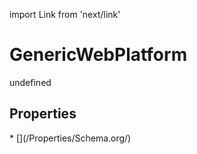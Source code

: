 import Link from 'next/link'
# GenericWebPlatform

undefined

## Properties

<Grid>
* [](/Properties/Schema.org/)

</Grid>

